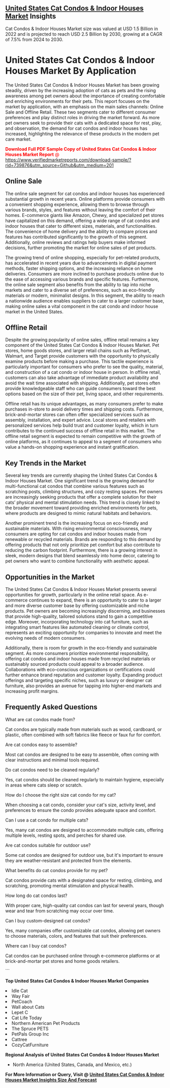 <h2><a href="https://www.verifiedmarketreports.com/download-sample/?rid=739876&amp;utm_source=Github&amp;utm_medium=201" target="_blank">United States Cat Condos & Indoor Houses Market</a> Insights</h2><p>Cat Condos & Indoor Houses Market size was valued at USD 1.5 Billion in 2022 and is projected to reach USD 2.5 Billion by 2030, growing at a CAGR of 7.5% from 2024 to 2030.</p><p><h1>United States Cat Condos & Indoor Houses Market By Application</h1><p>The United States Cat Condos & Indoor Houses Market has been growing steadily, driven by the increasing adoption of cats as pets and the rising awareness among pet owners about the importance of creating comfortable and enriching environments for their pets. This report focuses on the market by application, with an emphasis on the main sales channels: Online Sale and Offline Retail. These two segments cater to different consumer preferences and play distinct roles in driving the market forward. As more pet owners seek to provide their cats with a dedicated space for rest, play, and observation, the demand for cat condos and indoor houses has increased, highlighting the relevance of these products in the modern pet care market. <p><span class=""><span style="color: #ff0000;"><strong>Download Full PDF Sample Copy of United States Cat Condos & Indoor Houses Market Report</strong> @ </span><a href="https://www.verifiedmarketreports.com/download-sample/?rid=739876&amp;utm_source=Github&amp;utm_medium=201" target="_blank">https://www.verifiedmarketreports.com/download-sample/?rid=739876&amp;utm_source=Github&amp;utm_medium=201</a></span></p></p><h2>Online Sale</h2><p>The online sale segment for cat condos and indoor houses has experienced substantial growth in recent years. Online platforms provide consumers with a convenient shopping experience, allowing them to browse through various brands, styles, and features without leaving the comfort of their homes. E-commerce giants like Amazon, Chewy, and specialized pet stores have capitalized on this demand, offering a wide range of cat condos and indoor houses that cater to different sizes, materials, and functionalities. The convenience of home delivery and the ability to compare prices and features has contributed significantly to the growth of this segment. Additionally, online reviews and ratings help buyers make informed decisions, further promoting the market for online sales of pet products.</p><p>The growing trend of online shopping, especially for pet-related products, has accelerated in recent years due to advancements in digital payment methods, faster shipping options, and the increasing reliance on home deliveries. Consumers are more inclined to purchase products online due to the ease of accessing various brands and specific features. Furthermore, the online sale segment also benefits from the ability to tap into niche markets and cater to a diverse set of preferences, such as eco-friendly materials or modern, minimalist designs. In this segment, the ability to reach a nationwide audience enables suppliers to cater to a larger customer base, making online sales a vital component in the cat condo and indoor house market in the United States.</p><h2>Offline Retail</h2><p>Despite the growing popularity of online sales, offline retail remains a key component of the United States Cat Condos & Indoor Houses Market. Pet stores, home goods stores, and larger retail chains such as PetSmart, Walmart, and Target provide customers with the opportunity to physically examine products before making a purchase. This tactile experience is particularly important for consumers who prefer to see the quality, material, and construction of a cat condo or indoor house in person. In offline retail, customers can also take advantage of immediate product availability and avoid the wait time associated with shipping. Additionally, pet stores often provide knowledgeable staff who can guide consumers toward the best options based on the size of their pet, living space, and other requirements.</p><p>Offline retail has its unique advantages, as many consumers prefer to make purchases in-store to avoid delivery times and shipping costs. Furthermore, brick-and-mortar stores can often offer specialized services such as assembly, installation, and expert advice. Local stores and retailers with personalized services help build trust and customer loyalty, which in turn contributes to the continued success of offline retail in this market. The offline retail segment is expected to remain competitive with the growth of online platforms, as it continues to appeal to a segment of consumers who value a hands-on shopping experience and instant gratification.</p><h2>Key Trends in the Market</h2><p>Several key trends are currently shaping the United States Cat Condos & Indoor Houses Market. One significant trend is the growing demand for multi-functional cat condos that combine various features such as scratching posts, climbing structures, and cozy resting spaces. Pet owners are increasingly seeking products that offer a complete solution for their cats’ physical and mental stimulation needs. This trend is closely linked to the broader movement toward providing enriched environments for pets, where products are designed to mimic natural habitats and behaviors.</p><p>Another prominent trend is the increasing focus on eco-friendly and sustainable materials. With rising environmental consciousness, many consumers are opting for cat condos and indoor houses made from renewable or recycled materials. Brands are responding to this demand by offering products that not only prioritize pet comfort but also contribute to reducing the carbon footprint. Furthermore, there is a growing interest in sleek, modern designs that blend seamlessly into home decor, catering to pet owners who want to combine functionality with aesthetic appeal.</p><h2>Opportunities in the Market</h2><p>The United States Cat Condos & Indoor Houses Market presents several opportunities for growth, particularly in the online retail space. As e-commerce continues to expand, there is an opportunity to cater to a larger and more diverse customer base by offering customizable and niche products. Pet owners are becoming increasingly discerning, and businesses that provide high-quality, tailored solutions stand to gain a competitive edge. Moreover, incorporating technology into cat furniture, such as integrating smart features like automated cleaning or climate control, represents an exciting opportunity for companies to innovate and meet the evolving needs of modern consumers.</p><p>Additionally, there is room for growth in the eco-friendly and sustainable segment. As more consumers prioritize environmental responsibility, offering cat condos and indoor houses made from recycled materials or sustainably sourced products could appeal to a broader audience. Collaborations with eco-conscious organizations or certifications could further enhance brand reputation and customer loyalty. Expanding product offerings and targeting specific niches, such as luxury or designer cat furniture, also provides an avenue for tapping into higher-end markets and increasing profit margins.</p><h2>Frequently Asked Questions</h2><p>What are cat condos made from?</p><p>Cat condos are typically made from materials such as wood, cardboard, or plastic, often combined with soft fabrics like fleece or faux fur for comfort.</p><p>Are cat condos easy to assemble?</p><p>Most cat condos are designed to be easy to assemble, often coming with clear instructions and minimal tools required.</p><p>Do cat condos need to be cleaned regularly?</p><p>Yes, cat condos should be cleaned regularly to maintain hygiene, especially in areas where cats sleep or scratch.</p><p>How do I choose the right size cat condo for my cat?</p><p>When choosing a cat condo, consider your cat's size, activity level, and preferences to ensure the condo provides adequate space and comfort.</p><p>Can I use a cat condo for multiple cats?</p><p>Yes, many cat condos are designed to accommodate multiple cats, offering multiple levels, resting spots, and perches for shared use.</p><p>Are cat condos suitable for outdoor use?</p><p>Some cat condos are designed for outdoor use, but it's important to ensure they are weather-resistant and protected from the elements.</p><p>What benefits do cat condos provide for my pet?</p><p>Cat condos provide cats with a designated space for resting, climbing, and scratching, promoting mental stimulation and physical health.</p><p>How long do cat condos last?</p><p>With proper care, high-quality cat condos can last for several years, though wear and tear from scratching may occur over time.</p><p>Can I buy custom-designed cat condos?</p><p>Yes, many companies offer customizable cat condos, allowing pet owners to choose materials, colors, and features that suit their preferences.</p><p>Where can I buy cat condos?</p><p>Cat condos can be purchased online through e-commerce platforms or at brick-and-mortar pet stores and home goods retailers.</p>```</p><p><strong>Top United States Cat Condos & Indoor Houses Market Companies</strong></p><div data-test-id=""><p><li>Idle Cat</li><li> Way Fair</li><li> PetCoach</li><li> Wall about Cats</li><li> Lepet C</li><li> Cat Life Today</li><li> Northern American Pet Products</li><li> The Spruce PETS</li><li> PetPals Group Inc</li><li> Cattree</li><li> CozyCatFurniture</li></p><div><strong>Regional Analysis of&nbsp;United States Cat Condos & Indoor Houses Market</strong></div><ul><li dir="ltr"><p dir="ltr">North America&nbsp;(United States, Canada, and Mexico, etc.)</p></li></ul><p><strong>For More Information or Query, Visit @&nbsp;</strong><strong><a href="https://www.verifiedmarketreports.com/product/cat-condos-indoor-houses-market/?utm_source=Github&amp;utm_medium=201" target="_blank">United States Cat Condos & Indoor Houses Market Insights Size And Forecast</a></strong></p></div>
